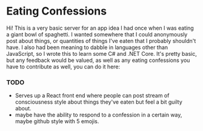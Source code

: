 # Eating Confessions
Hi! This is a very basic server for an app idea I had once when I was eating a giant bowl of spaghetti. I wanted somewhere that I could anonymously post about things, or quantities of things I've eaten that I probably shouldn't have. I also had been meaning to dabble in languages other than JavaScript, so I wrote this to learn some C# and .NET Core. It's pretty basic, but any feedback would be valued, as well as any eating confessions you have to contribute as well, you can do it here:
<LINK GOES HERE WHEN ITS LIVE>


### TODO
- Serves up a React front end where people can post stream of consciousness style about things they've eaten but feel a bit guilty about.
- maybe have the ability to respond to a confession in a certain way, maybe github style with 5 emojis.